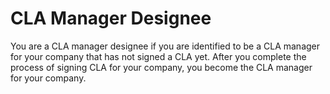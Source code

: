 # CLA Manager Designee

You are a CLA manager designee if you are identified to be a CLA manager for your company that has not signed a CLA yet. After you complete the process of signing CLA for your company, you become the CLA manager for your company. 

